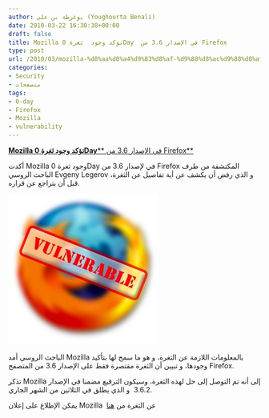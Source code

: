 ```yaml
---
author: يوغرطة بن علي (Youghourta Benali)
date: 2010-03-22 16:30:38+00:00
draft: false
title: Mozilla تؤكد وجود  ثغرة 0Day  في الإصدار 3.6 من Firefox
type: post
url: /2010/03/mozilla-%d8%aa%d8%a4%d9%83%d8%af-%d9%88%d8%ac%d9%88%d8%af-%d8%ab%d8%ba%d8%b1%d8%a9-0-day-%d9%81%d9%8a-%d8%a7%d9%84%d8%a5%d8%b5%d8%af%d8%a7%d8%b1-3-6-%d9%85%d9%86-firefox/
categories:
- Security
- متصفحات
tags:
- 0-day
- Firefox
- Mozilla
- vulnerability
---
```


[**Mozilla تؤكد وجود ثغرة 0Day**** في الإصدار 3.6 من Firefox**](https://www.it-scoop.com/2010/03/mozilla-%d8%aa%d8%a4%d9%83%d8%af-%d9%88%d8%ac%d9%88%d8%af-%d8%ab%d8%ba%d8%b1%d8%a9-0-day-%d9%81%d9%8a-%d8%a7%d9%84%d8%a5%d8%b5%d8%af%d8%a7%d8%b1-3-6-%d9%85%d9%86-firefox/)


أكدت Mozilla وجود ثغرة 0Day في لإصدار 3.6 من Firefox المكتشفة من طرف الباحث الروسي Evgeny Legerov و الذي رفض أن يكشف عن أية تفاصيل عن الثغرة، قبل أن يتراجع عن قراره.

[![](firefox-vulnerable.jpg)
](https://www.it-scoop.com/2010/03/mozilla-%d8%aa%d8%a4%d9%83%d8%af-%d9%88%d8%ac%d9%88%d8%af-%d8%ab%d8%ba%d8%b1%d8%a9-0-day-%d9%81%d9%8a-%d8%a7%d9%84%d8%a5%d8%b5%d8%af%d8%a7%d8%b1-3-6-%d9%85%d9%86-firefox/)

الباحث الروسي أمد Mozilla بالمعلومات اللازمة عن الثغرة، و هو ما سمح لها بتأكيد وجودها، و تبيين أن الثغرة مقتصرة فقط على الإصدار 3.6 من المتصفح Firefox.

تذكر Mozilla إلى أنه تم التوصل إلى حل لهذه الثغرة، وسيكون الترقيع مضمنا في الإصدار 3.6.2  و الذي يطلق في الثلاثين من الشهر الجاري.

يمكن الإطلاع على إعلان Mozilla  عن الثغرة من [هنا](http://blog.mozilla.com/security/2010/03/18/update-on-secunia-advisory-sa38608/)
